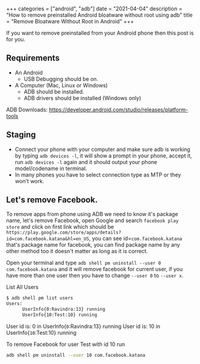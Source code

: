 +++
categories = ["android", "adb"]
date = "2021-04-04"
description = "How to remove preinstalled Android bloatware without root using adb"
title = "Remove Bloatware Without Root in Android"
+++

If you want to remove preinstalled from your Android phone then this post is for you.

## Requirements
- An Android
  - USB Debugging should be on.
- A Computer (Mac, Linux or Windows)
  - ADB should be installed.
  - ADB drivers should be installed (Windows only)

ADB Downloads: https://developer.android.com/studio/releases/platform-tools

## Staging
- Connect your phone with your computer and make sure adb is working by typing `adb devices -l`, it will show a prompt in your phone, accept it, run `adb devices -l` again and it should output your phone model/codename in terminal.
- In many phones you have to select connection type as MTP or they won't work.


## Let's remove Facebook.

To remove apps from phone using ADB we need to know it's package name, let's remove Facebook, open Google and search `facebook play store` and click on first link which should be `https://play.google.com/store/apps/details?id=com.facebook.katana&hl=en_US`, you can see id=`com.facebook.katana` that's package name for facebook, you can find package name by any other method too it doesn't matter as long as it is correct.

Open your terminal and type `adb shell pm uninstall --user 0 com.facebook.katana` and it will remove facebook for current user, if you have more than one user then you have to change `--user 0` to `--user x`.

List All Users

```bash
$ adb shell pm list users
Users:
      UserInfo{0:Ravindra:13} running
      UserInfo{10:Test:10} running
```

User id is: 0 in UserInfo{`0`:Ravindra:13} running
User id is: 10 in UserInfo{`10`:Test:10} running

To remove Facebook for user Test with id 10 run
```bash
adb shell pm uninstall --user 10 com.facebook.katana
```
